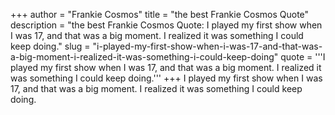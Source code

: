 +++
author = "Frankie Cosmos"
title = "the best Frankie Cosmos Quote"
description = "the best Frankie Cosmos Quote: I played my first show when I was 17, and that was a big moment. I realized it was something I could keep doing."
slug = "i-played-my-first-show-when-i-was-17-and-that-was-a-big-moment-i-realized-it-was-something-i-could-keep-doing"
quote = '''I played my first show when I was 17, and that was a big moment. I realized it was something I could keep doing.'''
+++
I played my first show when I was 17, and that was a big moment. I realized it was something I could keep doing.
